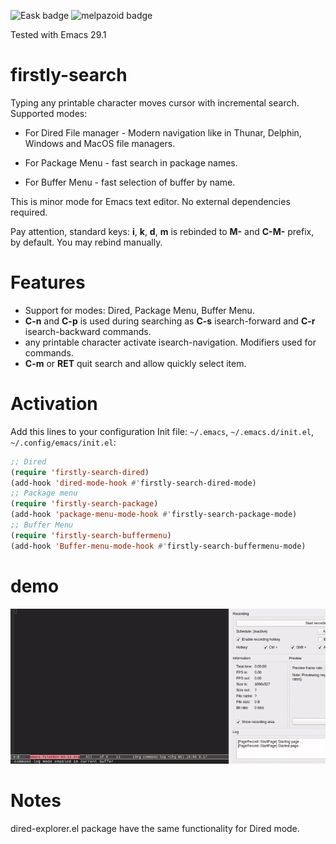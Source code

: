 ![Eask badge](https://github.com/Anoncheg1/dired-e/actions/workflows/test.yml/badge.svg?event=release)
![melpazoid badge](https://github.com/Anoncheg1/dired-e/actions/workflows/melpazoid.yml/badge.svg)

Tested with Emacs 29.1

# firstly-search

Typing any printable character moves cursor with incremental search. Supported modes:

- For Dired File manager - Modern navigation like in Thunar, Delphin, Windows and MacOS file managers.

- For Package Menu - fast search in package names.

- For Buffer Menu - fast selection of buffer by name.

This is minor mode for Emacs text editor. No external dependencies required.

Pay attention, standard keys: **i**, **k**, **d**, **m** is rebinded to **M-** and **C-M-** prefix, by default. You may rebind manually.

# Features
- Support for modes: Dired, Package Menu, Buffer Menu.
- **C-n** and **C-p** is used during searching as **C-s** isearch-forward and **C-r** isearch-backward commands.
- any printable character activate isearch-navigation. Modifiers used for commands.
- **C-m** or **RET** quit search and allow quickly select item.


# Activation
Add this lines to your configuration Init file: ```~/.emacs```, ```~/.emacs.d/init.el```, ```~/.config/emacs/init.el```:

```lisp
;; Dired
(require 'firstly-search-dired)
(add-hook 'dired-mode-hook #'firstly-search-dired-mode)
;; Package menu
(require 'firstly-search-package)
(add-hook 'package-menu-mode-hook #'firstly-search-package-mode)
;; Buffer Menu
(require 'firstly-search-buffermenu)
(add-hook 'Buffer-menu-mode-hook #'firstly-search-buffermenu-mode)

```

# demo
![Demo](https://github.com/Anoncheg1/public-share/blob/main/dired-e.gif)

# Notes

dired-explorer.el package have the same functionality for Dired mode.

